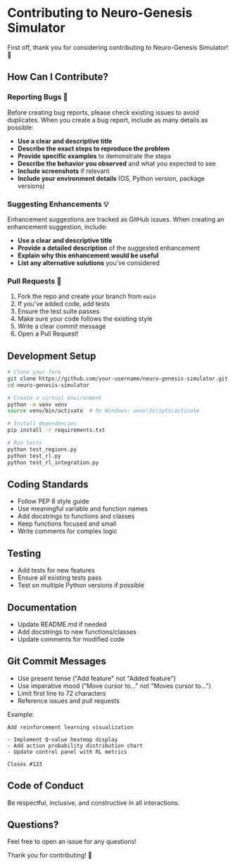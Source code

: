 # Contributing to Neuro-Genesis Simulator

First off, thank you for considering contributing to Neuro-Genesis Simulator! 🎉

## How Can I Contribute?

### Reporting Bugs 🐛

Before creating bug reports, please check existing issues to avoid duplicates. When you create a bug report, include as many details as possible:

- **Use a clear and descriptive title**
- **Describe the exact steps to reproduce the problem**
- **Provide specific examples** to demonstrate the steps
- **Describe the behavior you observed** and what you expected to see
- **Include screenshots** if relevant
- **Include your environment details** (OS, Python version, package versions)

### Suggesting Enhancements 💡

Enhancement suggestions are tracked as GitHub issues. When creating an enhancement suggestion, include:

- **Use a clear and descriptive title**
- **Provide a detailed description** of the suggested enhancement
- **Explain why this enhancement would be useful**
- **List any alternative solutions** you've considered

### Pull Requests 🔧

1. Fork the repo and create your branch from `main`
2. If you've added code, add tests
3. Ensure the test suite passes
4. Make sure your code follows the existing style
5. Write a clear commit message
6. Open a Pull Request!

## Development Setup

```bash
# Clone your fork
git clone https://github.com/your-username/neuro-genesis-simulator.git
cd neuro-genesis-simulator

# Create a virtual environment
python -m venv venv
source venv/bin/activate  # On Windows: venv\Scripts\activate

# Install dependencies
pip install -r requirements.txt

# Run tests
python test_regions.py
python test_rl.py
python test_rl_integration.py
```

## Coding Standards

- Follow PEP 8 style guide
- Use meaningful variable and function names
- Add docstrings to functions and classes
- Keep functions focused and small
- Write comments for complex logic

## Testing

- Add tests for new features
- Ensure all existing tests pass
- Test on multiple Python versions if possible

## Documentation

- Update README.md if needed
- Add docstrings to new functions/classes
- Update comments for modified code

## Git Commit Messages

- Use present tense ("Add feature" not "Added feature")
- Use imperative mood ("Move cursor to..." not "Moves cursor to...")
- Limit first line to 72 characters
- Reference issues and pull requests

Example:
```
Add reinforcement learning visualization

- Implement Q-value heatmap display
- Add action probability distribution chart
- Update control panel with RL metrics

Closes #123
```

## Code of Conduct

Be respectful, inclusive, and constructive in all interactions.

## Questions?

Feel free to open an issue for any questions!

Thank you for contributing! 🙏
